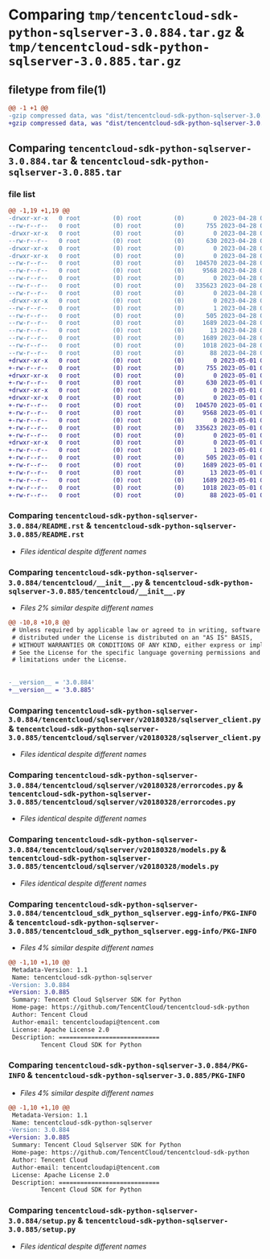 # Comparing `tmp/tencentcloud-sdk-python-sqlserver-3.0.884.tar.gz` & `tmp/tencentcloud-sdk-python-sqlserver-3.0.885.tar.gz`

## filetype from file(1)

```diff
@@ -1 +1 @@
-gzip compressed data, was "dist/tencentcloud-sdk-python-sqlserver-3.0.884.tar", last modified: Fri Apr 28 02:38:00 2023, max compression
+gzip compressed data, was "dist/tencentcloud-sdk-python-sqlserver-3.0.885.tar", last modified: Mon May  1 00:49:11 2023, max compression
```

## Comparing `tencentcloud-sdk-python-sqlserver-3.0.884.tar` & `tencentcloud-sdk-python-sqlserver-3.0.885.tar`

### file list

```diff
@@ -1,19 +1,19 @@
-drwxr-xr-x   0 root         (0) root         (0)        0 2023-04-28 02:38:00.000000 tencentcloud-sdk-python-sqlserver-3.0.884/
--rw-r--r--   0 root         (0) root         (0)      755 2023-04-28 02:37:59.000000 tencentcloud-sdk-python-sqlserver-3.0.884/README.rst
-drwxr-xr-x   0 root         (0) root         (0)        0 2023-04-28 02:38:00.000000 tencentcloud-sdk-python-sqlserver-3.0.884/tencentcloud/
--rw-r--r--   0 root         (0) root         (0)      630 2023-04-28 02:37:59.000000 tencentcloud-sdk-python-sqlserver-3.0.884/tencentcloud/__init__.py
-drwxr-xr-x   0 root         (0) root         (0)        0 2023-04-28 02:38:00.000000 tencentcloud-sdk-python-sqlserver-3.0.884/tencentcloud/sqlserver/
-drwxr-xr-x   0 root         (0) root         (0)        0 2023-04-28 02:38:00.000000 tencentcloud-sdk-python-sqlserver-3.0.884/tencentcloud/sqlserver/v20180328/
--rw-r--r--   0 root         (0) root         (0)   104570 2023-04-28 02:37:59.000000 tencentcloud-sdk-python-sqlserver-3.0.884/tencentcloud/sqlserver/v20180328/sqlserver_client.py
--rw-r--r--   0 root         (0) root         (0)     9568 2023-04-28 02:37:59.000000 tencentcloud-sdk-python-sqlserver-3.0.884/tencentcloud/sqlserver/v20180328/errorcodes.py
--rw-r--r--   0 root         (0) root         (0)        0 2023-04-28 02:37:59.000000 tencentcloud-sdk-python-sqlserver-3.0.884/tencentcloud/sqlserver/v20180328/__init__.py
--rw-r--r--   0 root         (0) root         (0)   335623 2023-04-28 02:37:59.000000 tencentcloud-sdk-python-sqlserver-3.0.884/tencentcloud/sqlserver/v20180328/models.py
--rw-r--r--   0 root         (0) root         (0)        0 2023-04-28 02:37:59.000000 tencentcloud-sdk-python-sqlserver-3.0.884/tencentcloud/sqlserver/__init__.py
-drwxr-xr-x   0 root         (0) root         (0)        0 2023-04-28 02:38:00.000000 tencentcloud-sdk-python-sqlserver-3.0.884/tencentcloud_sdk_python_sqlserver.egg-info/
--rw-r--r--   0 root         (0) root         (0)        1 2023-04-28 02:38:00.000000 tencentcloud-sdk-python-sqlserver-3.0.884/tencentcloud_sdk_python_sqlserver.egg-info/dependency_links.txt
--rw-r--r--   0 root         (0) root         (0)      505 2023-04-28 02:38:00.000000 tencentcloud-sdk-python-sqlserver-3.0.884/tencentcloud_sdk_python_sqlserver.egg-info/SOURCES.txt
--rw-r--r--   0 root         (0) root         (0)     1689 2023-04-28 02:38:00.000000 tencentcloud-sdk-python-sqlserver-3.0.884/tencentcloud_sdk_python_sqlserver.egg-info/PKG-INFO
--rw-r--r--   0 root         (0) root         (0)       13 2023-04-28 02:38:00.000000 tencentcloud-sdk-python-sqlserver-3.0.884/tencentcloud_sdk_python_sqlserver.egg-info/top_level.txt
--rw-r--r--   0 root         (0) root         (0)     1689 2023-04-28 02:38:00.000000 tencentcloud-sdk-python-sqlserver-3.0.884/PKG-INFO
--rw-r--r--   0 root         (0) root         (0)     1018 2023-04-28 02:37:59.000000 tencentcloud-sdk-python-sqlserver-3.0.884/setup.py
--rw-r--r--   0 root         (0) root         (0)       88 2023-04-28 02:38:00.000000 tencentcloud-sdk-python-sqlserver-3.0.884/setup.cfg
+drwxr-xr-x   0 root         (0) root         (0)        0 2023-05-01 00:49:11.000000 tencentcloud-sdk-python-sqlserver-3.0.885/
+-rw-r--r--   0 root         (0) root         (0)      755 2023-05-01 00:49:11.000000 tencentcloud-sdk-python-sqlserver-3.0.885/README.rst
+drwxr-xr-x   0 root         (0) root         (0)        0 2023-05-01 00:49:11.000000 tencentcloud-sdk-python-sqlserver-3.0.885/tencentcloud/
+-rw-r--r--   0 root         (0) root         (0)      630 2023-05-01 00:49:11.000000 tencentcloud-sdk-python-sqlserver-3.0.885/tencentcloud/__init__.py
+drwxr-xr-x   0 root         (0) root         (0)        0 2023-05-01 00:49:11.000000 tencentcloud-sdk-python-sqlserver-3.0.885/tencentcloud/sqlserver/
+drwxr-xr-x   0 root         (0) root         (0)        0 2023-05-01 00:49:11.000000 tencentcloud-sdk-python-sqlserver-3.0.885/tencentcloud/sqlserver/v20180328/
+-rw-r--r--   0 root         (0) root         (0)   104570 2023-05-01 00:49:11.000000 tencentcloud-sdk-python-sqlserver-3.0.885/tencentcloud/sqlserver/v20180328/sqlserver_client.py
+-rw-r--r--   0 root         (0) root         (0)     9568 2023-05-01 00:49:11.000000 tencentcloud-sdk-python-sqlserver-3.0.885/tencentcloud/sqlserver/v20180328/errorcodes.py
+-rw-r--r--   0 root         (0) root         (0)        0 2023-05-01 00:49:11.000000 tencentcloud-sdk-python-sqlserver-3.0.885/tencentcloud/sqlserver/v20180328/__init__.py
+-rw-r--r--   0 root         (0) root         (0)   335623 2023-05-01 00:49:11.000000 tencentcloud-sdk-python-sqlserver-3.0.885/tencentcloud/sqlserver/v20180328/models.py
+-rw-r--r--   0 root         (0) root         (0)        0 2023-05-01 00:49:11.000000 tencentcloud-sdk-python-sqlserver-3.0.885/tencentcloud/sqlserver/__init__.py
+drwxr-xr-x   0 root         (0) root         (0)        0 2023-05-01 00:49:11.000000 tencentcloud-sdk-python-sqlserver-3.0.885/tencentcloud_sdk_python_sqlserver.egg-info/
+-rw-r--r--   0 root         (0) root         (0)        1 2023-05-01 00:49:11.000000 tencentcloud-sdk-python-sqlserver-3.0.885/tencentcloud_sdk_python_sqlserver.egg-info/dependency_links.txt
+-rw-r--r--   0 root         (0) root         (0)      505 2023-05-01 00:49:11.000000 tencentcloud-sdk-python-sqlserver-3.0.885/tencentcloud_sdk_python_sqlserver.egg-info/SOURCES.txt
+-rw-r--r--   0 root         (0) root         (0)     1689 2023-05-01 00:49:11.000000 tencentcloud-sdk-python-sqlserver-3.0.885/tencentcloud_sdk_python_sqlserver.egg-info/PKG-INFO
+-rw-r--r--   0 root         (0) root         (0)       13 2023-05-01 00:49:11.000000 tencentcloud-sdk-python-sqlserver-3.0.885/tencentcloud_sdk_python_sqlserver.egg-info/top_level.txt
+-rw-r--r--   0 root         (0) root         (0)     1689 2023-05-01 00:49:11.000000 tencentcloud-sdk-python-sqlserver-3.0.885/PKG-INFO
+-rw-r--r--   0 root         (0) root         (0)     1018 2023-05-01 00:49:11.000000 tencentcloud-sdk-python-sqlserver-3.0.885/setup.py
+-rw-r--r--   0 root         (0) root         (0)       88 2023-05-01 00:49:11.000000 tencentcloud-sdk-python-sqlserver-3.0.885/setup.cfg
```

### Comparing `tencentcloud-sdk-python-sqlserver-3.0.884/README.rst` & `tencentcloud-sdk-python-sqlserver-3.0.885/README.rst`

 * *Files identical despite different names*

### Comparing `tencentcloud-sdk-python-sqlserver-3.0.884/tencentcloud/__init__.py` & `tencentcloud-sdk-python-sqlserver-3.0.885/tencentcloud/__init__.py`

 * *Files 2% similar despite different names*

```diff
@@ -10,8 +10,8 @@
 # Unless required by applicable law or agreed to in writing, software
 # distributed under the License is distributed on an "AS IS" BASIS,
 # WITHOUT WARRANTIES OR CONDITIONS OF ANY KIND, either express or implied.
 # See the License for the specific language governing permissions and
 # limitations under the License.
 
 
-__version__ = '3.0.884'
+__version__ = '3.0.885'
```

### Comparing `tencentcloud-sdk-python-sqlserver-3.0.884/tencentcloud/sqlserver/v20180328/sqlserver_client.py` & `tencentcloud-sdk-python-sqlserver-3.0.885/tencentcloud/sqlserver/v20180328/sqlserver_client.py`

 * *Files identical despite different names*

### Comparing `tencentcloud-sdk-python-sqlserver-3.0.884/tencentcloud/sqlserver/v20180328/errorcodes.py` & `tencentcloud-sdk-python-sqlserver-3.0.885/tencentcloud/sqlserver/v20180328/errorcodes.py`

 * *Files identical despite different names*

### Comparing `tencentcloud-sdk-python-sqlserver-3.0.884/tencentcloud/sqlserver/v20180328/models.py` & `tencentcloud-sdk-python-sqlserver-3.0.885/tencentcloud/sqlserver/v20180328/models.py`

 * *Files identical despite different names*

### Comparing `tencentcloud-sdk-python-sqlserver-3.0.884/tencentcloud_sdk_python_sqlserver.egg-info/PKG-INFO` & `tencentcloud-sdk-python-sqlserver-3.0.885/tencentcloud_sdk_python_sqlserver.egg-info/PKG-INFO`

 * *Files 4% similar despite different names*

```diff
@@ -1,10 +1,10 @@
 Metadata-Version: 1.1
 Name: tencentcloud-sdk-python-sqlserver
-Version: 3.0.884
+Version: 3.0.885
 Summary: Tencent Cloud Sqlserver SDK for Python
 Home-page: https://github.com/TencentCloud/tencentcloud-sdk-python
 Author: Tencent Cloud
 Author-email: tencentcloudapi@tencent.com
 License: Apache License 2.0
 Description: ============================
         Tencent Cloud SDK for Python
```

### Comparing `tencentcloud-sdk-python-sqlserver-3.0.884/PKG-INFO` & `tencentcloud-sdk-python-sqlserver-3.0.885/PKG-INFO`

 * *Files 4% similar despite different names*

```diff
@@ -1,10 +1,10 @@
 Metadata-Version: 1.1
 Name: tencentcloud-sdk-python-sqlserver
-Version: 3.0.884
+Version: 3.0.885
 Summary: Tencent Cloud Sqlserver SDK for Python
 Home-page: https://github.com/TencentCloud/tencentcloud-sdk-python
 Author: Tencent Cloud
 Author-email: tencentcloudapi@tencent.com
 License: Apache License 2.0
 Description: ============================
         Tencent Cloud SDK for Python
```

### Comparing `tencentcloud-sdk-python-sqlserver-3.0.884/setup.py` & `tencentcloud-sdk-python-sqlserver-3.0.885/setup.py`

 * *Files identical despite different names*

